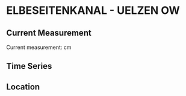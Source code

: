 # ELBESEITENKANAL - UELZEN OW

## Current Measurement

Current measurement: <Value topic="rivers/pegel-online/ESK/UELZEN_OW/measurementValue"/> cm

## Time Series

<TimeSeries topic="rivers/pegel-online/ESK/UELZEN_OW/measurementValue" period="week" />

## Location

<WorldMap>
  <Marker lat="52.90933661624463" lon="10.614719701462517" labelTopic="rivers/pegel-online/ESK/UELZEN_OW" />
</WorldMap>
